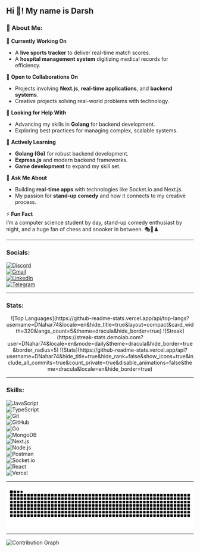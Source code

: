 ## Hi 👋! My name is Darsh

### 💫 About Me:
🔭 **Currently Working On**  
- A **live sports tracker** to deliver real-time match scores.  
- A **hospital management system** digitizing medical records for efficiency.  

👯 **Open to Collaborations On**  
- Projects involving **Next.js**, **real-time applications**, and **backend systems**.  
- Creative projects solving real-world problems with technology.  

🤝 **Looking for Help With**  
- Advancing my skills in **Golang** for backend development.  
- Exploring best practices for managing complex, scalable systems.  

🌱 **Actively Learning**  
- **Golang (Go)** for robust backend development.  
- **Express.js** and modern backend frameworks.  
- **Game development** to expand my skill set.  

💬 **Ask Me About**  
- Building **real-time apps** with technologies like Socket.io and Next.js.  
- My passion for **stand-up comedy** and how it connects to my creative process.  

⚡ **Fun Fact**  
I’m a computer science student by day, stand-up comedy enthusiast by night, and a huge fan of chess and snooker in between. 🎭🎱♟️

---

### Socials:
[![Discord](https://raw.githubusercontent.com/maurodesouza/profile-readme-generator/master/src/assets/icons/social/discord/default.svg)](discord.com/users/darsh_nahar)  
[![Gmail](https://raw.githubusercontent.com/maurodesouza/profile-readme-generator/master/src/assets/icons/social/gmail/default.svg)](mailto:nahardarsh55@gmail.com)  
[![LinkedIn](https://raw.githubusercontent.com/maurodesouza/profile-readme-generator/master/src/assets/icons/social/linkedin/default.svg)](https://www.linkedin.com/in/darsh-nahar/)  
[![Telegram](https://raw.githubusercontent.com/maurodesouza/profile-readme-generator/master/src/assets/icons/social/telegram/default.svg)](https://t.me/bw2074)

---

### Stats:
<div align="center">
  ![Top Languages](https://github-readme-stats.vercel.app/api/top-langs?username=DNahar74&locale=en&hide_title=true&layout=compact&card_width=320&langs_count=5&theme=dracula&hide_border=true)  
  ![Streak](https://streak-stats.demolab.com?user=DNahar74&locale=en&mode=daily&theme=dracula&hide_border=true&border_radius=5)  
  ![Stats](https://github-readme-stats.vercel.app/api?username=DNahar74&hide_title=true&hide_rank=false&show_icons=true&include_all_commits=true&count_private=true&disable_animations=false&theme=dracula&locale=en&hide_border=true)
</div>

---

### Skills:
![JavaScript](https://img.shields.io/badge/JavaScript-F7DF1E?logo=javascript&logoColor=black&style=for-the-badge)  
![TypeScript](https://img.shields.io/badge/TypeScript-3178C6?logo=typescript&logoColor=white&style=for-the-badge)  
![Git](https://img.shields.io/badge/Git-F05032?logo=git&logoColor=white&style=for-the-badge)  
![GitHub](https://img.shields.io/badge/GitHub-181717?logo=github&logoColor=white&style=for-the-badge)  
![Go](https://img.shields.io/badge/Go-00ADD8?logo=go&logoColor=white&style=for-the-badge)  
![MongoDB](https://img.shields.io/badge/MongoDB-47A248?logo=mongodb&logoColor=white&style=for-the-badge)  
![Next.js](https://img.shields.io/badge/Next.js-000000?logo=nextdotjs&logoColor=white&style=for-the-badge)  
![Node.js](https://img.shields.io/badge/Node.js-339933?logo=nodedotjs&logoColor=white&style=for-the-badge)  
![Postman](https://img.shields.io/badge/Postman-FF6C37?logo=postman&logoColor=black&style=for-the-badge)  
![Socket.io](https://img.shields.io/badge/Socket.io-010101?logo=socketdotio&logoColor=white&style=for-the-badge)  
![React](https://img.shields.io/badge/React-61DAFB?logo=react&logoColor=black&style=for-the-badge)  
![Vercel](https://img.shields.io/badge/Vercel-000000?logo=vercel&logoColor=white&style=for-the-badge)

---

![Snake Animation](https://raw.githubusercontent.com/DNahar74/DNahar74/output/snake.svg)

---

![Contribution Graph](https://github-readme-activity-graph.vercel.app/graph?username=DNahar74&radius=16&theme=react&area=true&hide_border=true&custom_title=Contribution%20Graph)
